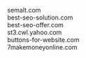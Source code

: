 semalt.com  
best-seo-solution.com  
best-seo-offer.com  
st3.cwl.yahoo.com  
buttons-for-website.com  
7makemoneyonline.com  